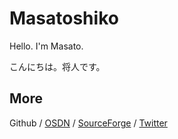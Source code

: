 # Masatoshiko
Hello. I'm Masato.

こんにちは。将人です。

## More
Github / [OSDN](https://osdn.net/users/masatoshiko) / [SourceForge](https://sourceforge.net/u/masatoshiko) / [Twitter](https://twitter.com/masatoshiko1)
